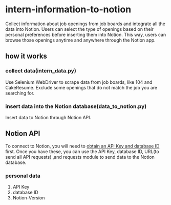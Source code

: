 # intern-information-to-notion
Collect information about job openings from job boards and integrate all the data into Notion. Users can select the type of openings based on their personal preferences before inserting them into Notion. This way, users can browse those openings anytime and anywhere through the Notion app.

## how it works
### collect data(intern_data.py)  
Use Selenium WebDriver to scrape data from job boards, like 104 and CakeResume. Exclude some openings that do not match the job you are searching for.
### insert data into the Notion database(data_to_notion.py)  
Insert data to Notion through Notion API. 

## Notion API
To connect to Notion, you will need to [obtain an API Key and database ID](https://developers.notion.com/docs/create-a-notion-integration) first.
Once you have these, you can use the API Key, database ID, URL(to send all API requests) ,and requests module to send data to the Notion database.
### personal data
1. API Key  
2. database ID  
3. Notion-Version  